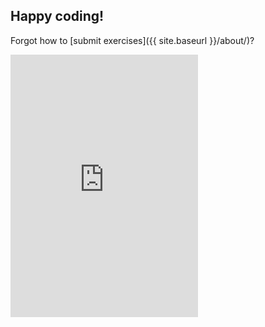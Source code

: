 ## Happy coding!

Forgot how to [submit exercises]({{ site.baseurl }}/about/)?

<div class="boxframe"><iframe src="http://docs.google.com/forms/d/1WukNfdIjINTKLJRIcKJ6pmMbfd9A3PXqhOVpWRhlRF4/viewform?embedded=true" height="420px" frameborder="0" marginheight="0" marginwidth="0" scrolling="no">Loading...</iframe></div>
